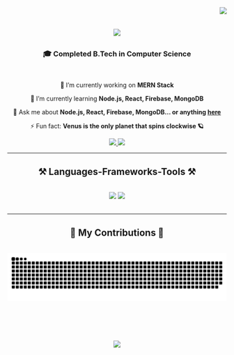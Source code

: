 <img align="right" src="https://visitor-badge.laobi.icu/badge?page_id=arkatulk.arkatulk" />

<h1 align="center">
    <img src="https://readme-typing-svg.herokuapp.com/?font=Righteous&size=37&center=true&vCenter=true&width=500&height=70&duration=4000&lines=Hello+there+👋;+I'm+Adharsh+M+V;" />
</h1>

<h3 align="center">🎓 Completed B.Tech in Computer Science</h3>

<br/>

<div align="center">
 
 🔭 I’m currently working on **MERN Stack**
 
 🌱 I’m currently learning **Node.js, React, Firebase, MongoDB**

 💬 Ask me about **Node.js, React, Firebase, MongoDB... or anything [here](https://github.com/ADHARSH45/ADHARSH45/issues)**

 ⚡ Fun fact: **Venus is the only planet that spins clockwise 🪐**
 
 </div>
 
<div align="center"> 
  <a href="mailto:adharshmv70@gmail.com">
    <img src="https://img.shields.io/badge/Gmail-333333?style=for-the-badge&logo=gmail&logoColor=red" />
  </a>
  <a href="https://www.linkedin.com/in/adharsh-mv" target="_blank">
    <img src="https://img.shields.io/badge/LinkedIn-0077B5?style=for-the-badge&logo=linkedin&logoColor=white" target="_blank" />
  </a>
  <!-- Uncomment if you want to add Portfolio link -->
  <!--
  <a href="https://arkatulk.github.io" target="_blank">
     <img src="https://img.shields.io/badge/Portfolio-FF5722?style=for-the-badge&logo=todoist&logoColor=white" target="_blank" />
  </a>
  -->
</div>

 <hr/>
 
<h2 align="center">⚒️ Languages-Frameworks-Tools ⚒️</h2>
<br/>
<div align="center">
    <img src="https://skillicons.dev/icons?i=react,html,css,vscode,github,figma,git,r" />
    <img src="https://skillicons.dev/icons?i=python,javascript,firebase,mongodb,c,java,mysql" /><br>
</div>

<br/>
<hr/>

<div align="center">
  <h2>🐍 My Contributions 🐍</h2>
  <br>
  <img alt="snake eating my contributions" src="https://raw.githubusercontent.com/arkatulk/arkatulk/output/github-contribution-grid-snake.svg" />
  
  <br/><br/><br/>
</div>

<h3 align="center">
    <img src="https://readme-typing-svg.herokuapp.com/?font=Righteous&size=25&center=true&vCenter=true&width=500&height=70&duration=4000&lines=Thanks+for+visiting!+✌️;+Shoot+me+a+message+on+Linkedin!;I'm+always+down+to+collab+:)">
</h3>

<br/>
